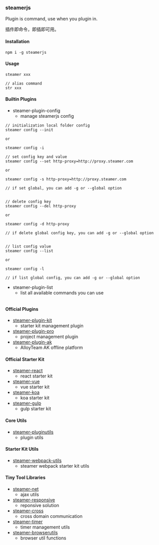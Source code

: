 ### steamerjs

Plugin is command, use when you plugin in.

插件即命令，即插即可用。

#### Installation

```
npm i -g steamerjs
```

#### Usage
```
steamer xxx

// alias command
str xxx
```

#### Builtin Plugins
* steamer-plugin-config
	- manage steamerjs config
```
// initialization local folder config
steamer config --init

or 

steamer config -i

// set config key and value
steamer config --set http-proxy=http://proxy.steamer.com

or 

steamer config -s http-proxy=http://proxy.steamer.com

// if set global, you can add -g or --global option


// delete config key
steamer config --del http-proxy

or

steamer config -d http-proxy

// if delete global config key, you can add -g or --global option


// list config value
steamer config --list

or 

steamer config -l

// if list global config, you can add -g or --global option

```

* steamer-plugin-list
	- list all available commands you can use
```
```

#### Official Plugins
* [steamer-plugin-kit](https://github.com/SteamerTeam/steamer-plugin-kit)
	- starter kit management plugin 
* [steamer-plugin-pro](https://github.com/SteamerTeam/steamer-plugin-pro)
	- project management plugin 
* [steamer-plugin-ak](https://github.com/SteamerTeam/steamer-plugin-ak)
	- AlloyTeam AK offline platform

#### Official Starter Kit
* [steamer-react](https://github.com/SteamerTeam/steamer-react) 
	- react starter kit
* [steamer-vue](https://github.com/SteamerTeam/steamer-vue)
	- vue starter kit
* [steamer-koa](https://github.com/SteamerTeam/steamer-koa)
	- koa starter kit
* [steamer-gulp](https://github.com/SteamerTeam/steamer-gulp)
	- gulp starter kit

#### Core Utils
* [steamer-pluginutils](https://github.com/SteamerTeam/steamer-pluginutils)
	- plugin utils

#### Starter Kit Utils
* [steamer-webpack-utils](https://github.com/SteamerTeam/steamer-webpack-utils)
	- steamer webpack starter kit utils

#### Tiny Tool Libraries
* [steamer-net](https://github.com/SteamerTeam/steamer-net)
	- ajax utils
* [steamer-responsive](https://github.com/SteamerTeam/steamer-responsive)
	- reponsive solution
* [steamer-cross](https://github.com/SteamerTeam/steamer-cross)
	- cross domain communication
* [steamer-timer](https://github.com/SteamerTeam/steamer-timer)
	- timer management utils
* [steamer-browserutils](https://github.com/SteamerTeam/steamer-browserutils)
	- browser util functions

